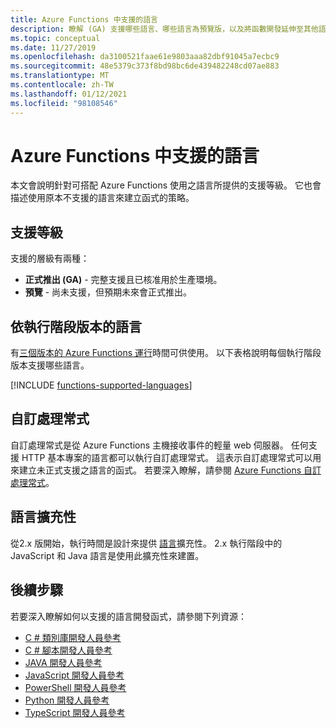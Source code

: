 ```yaml
---
title: Azure Functions 中支援的語言
description: 瞭解 (GA) 支援哪些語言、哪些語言為預覽版，以及將函數開發延伸至其他語言的方式。
ms.topic: conceptual
ms.date: 11/27/2019
ms.openlocfilehash: da3100521faae61e9803aaa82dbf91045a7ecbc9
ms.sourcegitcommit: 48e5379c373f8bd98bc6de439482248cd07ae883
ms.translationtype: MT
ms.contentlocale: zh-TW
ms.lasthandoff: 01/12/2021
ms.locfileid: "98108546"
---
```

# <a name="supported-languages-in-azure-functions"></a>Azure Functions 中支援的語言

本文會說明針對可搭配 Azure Functions 使用之語言所提供的支援等級。 它也會描述使用原本不支援的語言來建立函式的策略。

## <a name="levels-of-support"></a>支援等級

支援的層級有兩種：

* **正式推出 (GA)** - 完整支援且已核准用於生產環境。
* **預覽** - 尚未支援，但預期未來會正式推出。

## <a name="languages-by-runtime-version"></a>依執行階段版本的語言 

有[三個版本的 Azure Functions 運行](functions-versions.md)時間可供使用。 以下表格說明每個執行階段版本支援哪些語言。

[!INCLUDE [functions-supported-languages](../../includes/functions-supported-languages.md)]

## <a name="custom-handlers"></a>自訂處理常式

自訂處理常式是從 Azure Functions 主機接收事件的輕量 web 伺服器。 任何支援 HTTP 基本專案的語言都可以執行自訂處理常式。 這表示自訂處理常式可以用來建立未正式支援之語言的函式。 若要深入瞭解，請參閱 [Azure Functions 自訂處理常式](functions-custom-handlers.md)。

## <a name="language-extensibility"></a>語言擴充性

從2.x 版開始，執行時間是設計來提供 [語言](https://github.com/Azure/azure-webjobs-sdk-script/wiki/Language-Extensibility)擴充性。 2.x 執行階段中的 JavaScript 和 Java 語言是使用此擴充性來建置。

## <a name="next-steps"></a>後續步驟

若要深入瞭解如何以支援的語言開發函式，請參閱下列資源：

+ [C # 類別庫開發人員參考](functions-dotnet-class-library.md)
+ [C # 腳本開發人員參考](functions-reference-csharp.md)
+ [JAVA 開發人員參考](functions-reference-java.md)
+ [JavaScript 開發人員參考](functions-reference-node.md)
+ [PowerShell 開發人員參考](functions-reference-powershell.md)
+ [Python 開發人員參考](functions-reference-python.md)
+ [TypeScript 開發人員參考](functions-reference-node.md#typescript)
